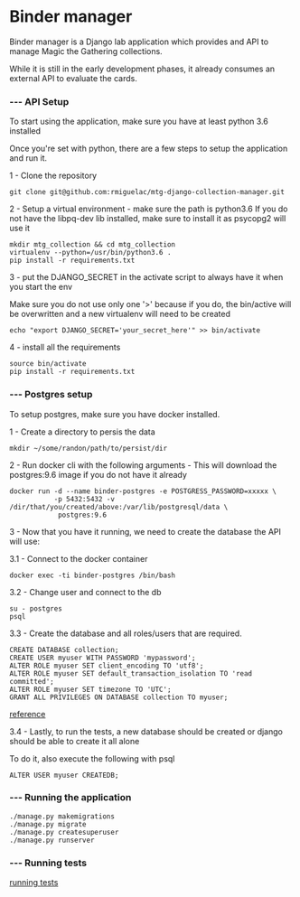 # Binder manager

Binder manager is a Django lab application which provides and API to manage Magic the Gathering collections.

While it is still in the early development phases, it already consumes an external API to evaluate the cards.


### --- API Setup

To start using the application, make sure you have at least python 3.6 installed

Once you're set with python, there are a few steps to setup the application and run it.

1 - Clone the repository
```commandline
git clone git@github.com:rmiguelac/mtg-django-collection-manager.git
```

2 - Setup a virtual environment - make sure the path is python3.6
If you do not have the libpq-dev lib installed, make sure to install it as psycopg2 will use it
```commandline
mkdir mtg_collection && cd mtg_collection
virtualenv --python=/usr/bin/python3.6 .
pip install -r requirements.txt
```

3 - put the DJANGO_SECRET in the activate script to always have it when you start the env

Make sure you do not use only one '>' because if you do, the bin/active will be overwritten and a new virtualenv will
need to be created
```commandline
echo "export DJANGO_SECRET='your_secret_here'" >> bin/activate
```

4 - install all the requirements 
```commandline
source bin/activate
pip install -r requirements.txt
```

### --- Postgres setup

To setup postgres, make sure you have docker installed.

1 - Create a directory to persis the data
```commandline
mkdir ~/some/randon/path/to/persist/dir
```

2 - Run docker cli with the following arguments - This will download the postgres:9.6 image if you do not have it already
```commandline
docker run -d --name binder-postgres -e POSTGRESS_PASSWORD=xxxxx \
           -p 5432:5432 -v /dir/that/you/created/above:/var/lib/postgresql/data \
            postgres:9.6
```

3 - Now that you have it running, we need to create the database the API will use:

3.1 - Connect to the docker container
```commandline
docker exec -ti binder-postgres /bin/bash
```

3.2 - Change user and connect to the db
```commandline
su - postgres
psql
```

3.3 - Create the database and all roles/users that are required.
```commandline
CREATE DATABASE collection;
CREATE USER myuser WITH PASSWORD 'mypassword';
ALTER ROLE myuser SET client_encoding TO 'utf8';
ALTER ROLE myuser SET default_transaction_isolation TO 'read committed';
ALTER ROLE myuser SET timezone TO 'UTC';
GRANT ALL PRIVILEGES ON DATABASE collection TO myuser;
```
[reference](https://www.digitalocean.com/community/tutorials/how-to-use-postgresql-with-your-django-application-on-ubuntu-14-04)

3.4 - Lastly, to run the tests, a new database should be created or django should be able to create it all alone

To do it, also execute the following with psql
```commandline
ALTER USER myuser CREATEDB;
```

### --- Running the application

```commandline
./manage.py makemigrations
./manage.py migrate
./manage.py createsuperuser
./manage.py runserver
```

### --- Running tests

[running tests](https://github.com/rmiguelac/mtg-django-collection-manager/blob/master/collection_app/tests/README.md)
